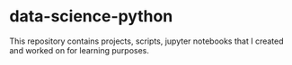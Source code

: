 # data-science-python
This repository contains projects, scripts, jupyter notebooks that I created and worked on for learning purposes.

